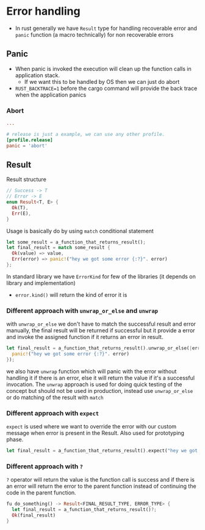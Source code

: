 # Error handling

- In rust generally we have `Result` type for handling recoverable error and `panic` function (a macro technically) for non recoverable errors

## Panic

- When panic is invoked the execution will clean up the function calls in application stack.
  - If we want this to be handled by OS then we can just do abort
- `RUST_BACKTRACE=1` before the cargo command will provide the back trace when the application panics

### Abort

```toml Cargo.toml
...

# release is just a example, we can use any other profile.
[profile.release]
panic = 'abort'
```

## Result

Result structure
```rs
// Success -> T
// Error -> E
enum Result<T, E> {
  Ok(T),
  Err(E),
}
```


Usage is basically do by using `match` conditional statement

```rs
let some_result = a_function_that_returns_result();
let final_result = match some_result {
  Ok(value) => value,
  Err(error) => panic!("hey we got some error {:?}". error)
};
```

In standard library we have `ErrorKind` for few of the libraries (it depends on library and implementation)
- `error.kind()` will return the kind of error it is

### Different approach with `unwrap_or_else` and `unwrap`

with `unwrap_or_else` we don't have to match the successful result and error manually, the final result will be returned if successful but it provide a error and invoke the assigned function if it returns an error in result.

```rs
let final_result = a_function_that_returns_result().unwrap_or_else(|error| {
  panic!("hey we got some error {:?}". error)
});
```
we also have `unwrap` function which will panic with the error without handling it if there is an error, else it will return the value if it's a successful invocation.
The `unwrap` approach is used for doing quick testing of the concept but should not be used in production, instead use `unwrap_or_else` or do matching of the result with `match`


### Different approach with `expect`

`expect` is used where we want to override the error with our custom message when error is present in the Result. Also used for prototyping phase.
```rs
let final_result = a_function_that_returns_result().expect("hey we got some error");
```

### Different approach with `?`

`?` operator will return the value is the function call is success and if there is an error will return the error to the parent function instead of continuing the code in the parent function. 
```rs
fu do_something() -> Result<FINAL_RESULT_TYPE, ERROR_TYPE> {
  let final_result = a_function_that_returns_result()?;
  Ok(final_result)
}
```
